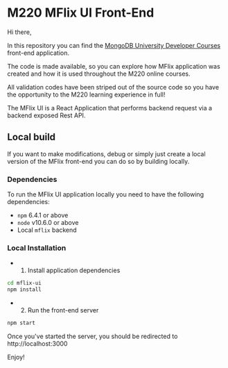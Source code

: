 # M220 MFlix UI Front-End

Hi there,

In this repository you can find the [MongoDB University Developer Courses](https://university.mongodb.com/)
front-end application.

The code is made available, so you can explore how MFlix application was created and how it is used throughout the M220 online courses.

All validation codes have been striped out of the source code  so you have the
opportunity to the M220 learning experience in full!

The MFlix UI is a React Application that performs backend request via
a backend exposed Rest API.

## Local build

If you want to make modifications, debug or simply just create a local version
of the MFlix front-end you can do so by building locally.

### Dependencies

To run the MFlix UI application locally you need to have the following
dependencies:

- ``npm`` 6.4.1 or above
- ``node`` v10.6.0 or above
- Local ``mflix`` backend

### Local Installation

- 1) Install application dependencies

```sh
cd mflix-ui
npm install
```

- 2) Run the front-end server

```sh
npm start
```

Once you've started the server, you should be redirected to http://localhost:3000

Enjoy!
